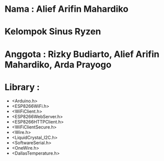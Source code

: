 # Nama : Alief Arifin Mahardiko
# Kelompok Sinus Ryzen
# Anggota : Rizky Budiarto, Alief Arifin Mahardiko, Arda Prayogo
# Library :
- <Arduino.h>
- <ESP8266WiFi.h>
- <WiFiClient.h>
- <ESP8266WebServer.h>
- <ESP8266HTTPClient.h>
- <WiFiClientSecure.h>
- <Wire.h>
- <LiquidCrystal_I2C.h>
- <SoftwareSerial.h>
- <OneWire.h>
- <DallasTemperature.h>
